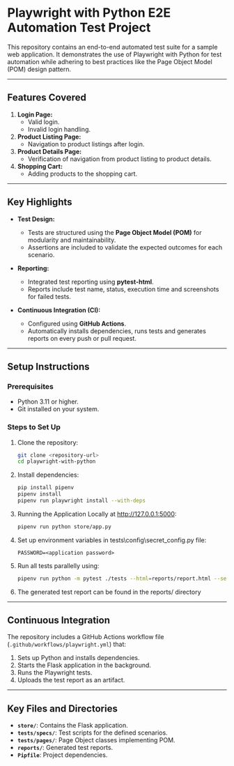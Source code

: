 # Playwright with Python E2E Automation Test Project

This repository contains an end-to-end automated test suite for a sample web application. It demonstrates the use of Playwright with Python for test automation while adhering to best practices like the Page Object Model (POM) design pattern.

---

## Features Covered

1. **Login Page:**
   - Valid login.
   - Invalid login handling.
2. **Product Listing Page:**
   - Navigation to product listings after login.
3. **Product Details Page:**
   - Verification of navigation from product listing to product details.
4. **Shopping Cart:**
   - Adding products to the shopping cart.

---

## Key Highlights

- **Test Design:**
  - Tests are structured using the **Page Object Model (POM)** for modularity and maintainability.
  - Assertions are included to validate the expected outcomes for each scenario.

- **Reporting:**
  - Integrated test reporting using **pytest-html**.
  - Reports include test name, status, execution time and screenshots for failed tests.

- **Continuous Integration (CI):**
  - Configured using **GitHub Actions**.
  - Automatically installs dependencies, runs tests and generates reports on every push or pull request.

---

## Setup Instructions

### Prerequisites
- Python 3.11 or higher.
- Git installed on your system.

### Steps to Set Up
1. Clone the repository:
   ```sh
   git clone <repository-url>
   cd playwright-with-python

2. Install dependencies:
   ```sh
   pip install pipenv
   pipenv install
   pipenv run playwright install --with-deps

3. Running the Application Locally at http://127.0.0.1:5000:
   ```sh
   pipenv run python store/app.py

4. Set up environment variables in tests\config\secret_config.py file:
      ```env
      PASSWORD=<application password>

5. Run all tests parallelly using:
   ```sh
   pipenv run python -m pytest ./tests --html=reports/report.html --self-contained-html --base-url=http://127.0.0.1:5000 -n auto

5. The generated test report can be found in the reports/ directory

---
## Continuous Integration
The repository includes a GitHub Actions workflow file (`.github/workflows/playwright.yml`) that:

1.  Sets up Python and installs dependencies.
2.  Starts the Flask application in the background.
3.  Runs the Playwright tests.
4.  Uploads the test report as an artifact.

---
## Key Files and Directories
-   **`store/`**: Contains the Flask application.
-   **`tests/specs/`**: Test scripts for the defined scenarios.
-   **`tests/pages/`**: Page Object classes implementing POM.
-   **`reports/`**: Generated test reports.
-   **`Pipfile`**: Project dependencies.